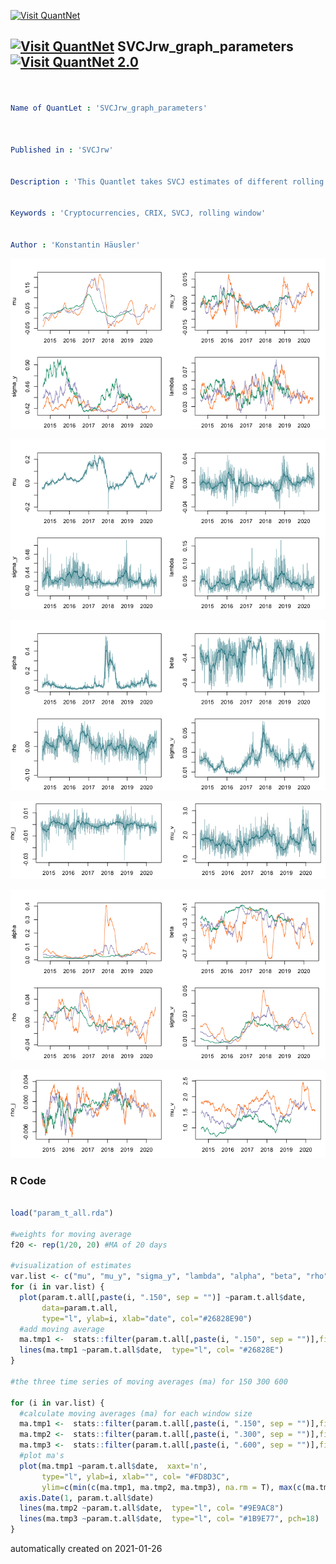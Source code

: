 [<img src="https://github.com/QuantLet/Styleguide-and-FAQ/blob/master/pictures/banner.png" width="888" alt="Visit QuantNet">](http://quantlet.de/)

## [<img src="https://github.com/QuantLet/Styleguide-and-FAQ/blob/master/pictures/qloqo.png" alt="Visit QuantNet">](http://quantlet.de/) **SVCJrw_graph_parameters** [<img src="https://github.com/QuantLet/Styleguide-and-FAQ/blob/master/pictures/QN2.png" width="60" alt="Visit QuantNet 2.0">](http://quantlet.de/)

```yaml


Name of QuantLet : 'SVCJrw_graph_parameters'



Published in : 'SVCJrw'


Description : 'This Quantlet takes SVCJ estimates of different rolling window sizes and visualizes them. Each line refers to time-series estimates of the respective parameter'


Keywords : 'Cryptocurrencies, CRIX, SVCJ, rolling window'


Author : 'Konstantin Häusler'

```

![Picture1](20210103_svcj_1.png)

![Picture2](20210103_svcj_150_1.png)

![Picture3](20210103_svcj_150_2.png)

![Picture4](20210103_svcj_150_3.png)

![Picture5](20210103_svcj_2.png)

![Picture6](20210103_svcj_3.png)

### R Code
```r

load("param_t_all.rda")

#weights for moving average
f20 <- rep(1/20, 20) #MA of 20 days

#visualization of estimates
var.list <- c("mu", "mu_y", "sigma_y", "lambda", "alpha", "beta", "rho","sigma_v", "rho_j", "mu_v")
for (i in var.list) {
  plot(param.t.all[,paste(i, ".150", sep = "")] ~param.t.all$date, 
       data=param.t.all, 
       type="l", ylab=i, xlab="date", col="#26828E90")
  #add moving average 
  ma.tmp1 <-  stats::filter(param.t.all[,paste(i, ".150", sep = "")],filter = f20, method = "convolution", sides = 2)
  lines(ma.tmp1 ~param.t.all$date,  type="l", col= "#26828E")
}

#the three time series of moving averages (ma) for 150 300 600

for (i in var.list) {
  #calculate moving averages (ma) for each window size
  ma.tmp1 <-  stats::filter(param.t.all[,paste(i, ".150", sep = "")],filter = f20, method = "convolution", sides = 2)
  ma.tmp2 <-  stats::filter(param.t.all[,paste(i, ".300", sep = "")],filter = f20, method = "convolution", sides = 2)
  ma.tmp3 <-  stats::filter(param.t.all[,paste(i, ".600", sep = "")],filter = f20, method = "convolution", sides = 2)
  #plot ma's
  plot(ma.tmp1 ~param.t.all$date,  xaxt='n',
       type="l", ylab=i, xlab="", col= "#FD8D3C",
       ylim=c(min(c(ma.tmp1, ma.tmp2, ma.tmp3), na.rm = T), max(c(ma.tmp1, ma.tmp2, ma.tmp3), na.rm = T)))
  axis.Date(1, param.t.all$date)
  lines(ma.tmp2 ~param.t.all$date,  type="l", col= "#9E9AC8")
  lines(ma.tmp3 ~param.t.all$date,  type="l", col= "#1B9E77", pch=18)
}
```

automatically created on 2021-01-26